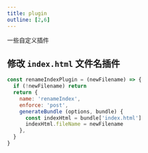 ```yaml
---
title: plugin
outline: [2,6]
---
```


一些自定义插件

## 修改 `index.html` 文件名插件
```javascript
const renameIndexPlugin = (newFilename) => {
  if (!newFilename) return
  return {
    name: 'renameIndex',
    enforce: 'post',
    generateBundle (options, bundle) {
      const indexHtml = bundle['index.html']
      indexHtml.fileName = newFilename
    },
  }
}
```
